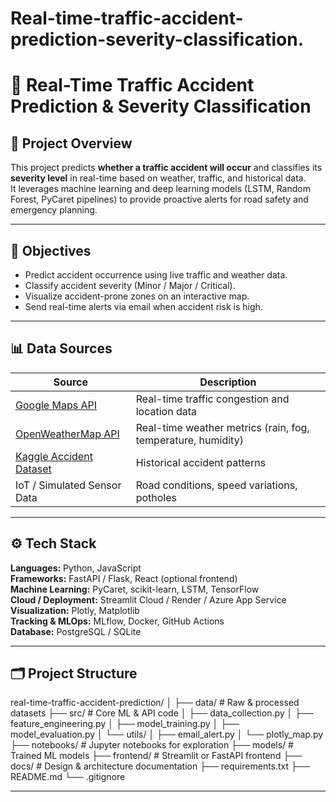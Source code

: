 # Real-time-traffic-accident-prediction-severity-classification.
# 🚦 Real-Time Traffic Accident Prediction & Severity Classification

## 🧠 Project Overview
This project predicts **whether a traffic accident will occur** and classifies its **severity level** in real-time based on weather, traffic, and historical data.  
It leverages machine learning and deep learning models (LSTM, Random Forest, PyCaret pipelines) to provide proactive alerts for road safety and emergency planning.

---

## 🎯 Objectives
- Predict accident occurrence using live traffic and weather data.
- Classify accident severity (Minor / Major / Critical).
- Visualize accident-prone zones on an interactive map.
- Send real-time alerts via email when accident risk is high.

---

## 📊 Data Sources
| Source | Description |
|---------|-------------|
| [Google Maps API](https://developers.google.com/maps) | Real-time traffic congestion and location data |
| [OpenWeatherMap API](https://openweathermap.org/api) | Real-time weather metrics (rain, fog, temperature, humidity) |
| [Kaggle Accident Dataset](https://www.kaggle.com/datasets) | Historical accident patterns |
| IoT / Simulated Sensor Data | Road conditions, speed variations, potholes |

---

## ⚙️ Tech Stack
**Languages:** Python, JavaScript  
**Frameworks:** FastAPI / Flask, React (optional frontend)  
**Machine Learning:** PyCaret, scikit-learn, LSTM, TensorFlow  
**Cloud / Deployment:** Streamlit Cloud / Render / Azure App Service  
**Visualization:** Plotly, Matplotlib  
**Tracking & MLOps:** MLflow, Docker, GitHub Actions  
**Database:** PostgreSQL / SQLite  

---

## 🗂️ Project Structure
real-time-traffic-accident-prediction/
│
├── data/ # Raw & processed datasets
├── src/ # Core ML & API code
│ ├── data_collection.py
│ ├── feature_engineering.py
│ ├── model_training.py
│ ├── model_evaluation.py
│ └── utils/
│ ├── email_alert.py
│ └── plotly_map.py
├── notebooks/ # Jupyter notebooks for exploration
├── models/ # Trained ML models
├── frontend/ # Streamlit or FastAPI frontend
├── docs/ # Design & architecture documentation
├── requirements.txt
├── README.md
└── .gitignore

---

